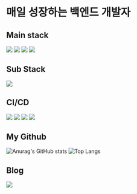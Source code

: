 # 매일 성장하는 백엔드 개발자

<!--
**kjh42447/kjh42447** is a ✨ _special_ ✨ repository because its `README.md` (this file) appears on your GitHub profile.

Here are some ideas to get you started:

- 🔭 I’m currently working on ...
- 🌱 I’m currently learning ...
- 👯 I’m looking to collaborate on ...
- 🤔 I’m looking for help with ...
- 💬 Ask me about ...
- 📫 How to reach me: ...
- 😄 Pronouns: ...
- ⚡ Fun fact: ...
-->
## Main stack
<img src="https://img.shields.io/badge/Java-007396?style=flat&logo=Java&logoColor=white"/></a>
<img src="https://img.shields.io/badge/Spring-6DB33F?style=flat&logo=Spring&logoColor=white"/></a>
<img src="https://img.shields.io/badge/SpringBoot-6DB33F?style=flat&logo=SpringBoot&logoColor=white"/></a>
<img src="https://img.shields.io/badge/MySQL-4479A1?style=flat&logo=MySQL&logoColor=white"/></a>

## Sub Stack
<img src="https://img.shields.io/badge/Python-3776AB?style=flat&logo=Python&logoColor=white"/></a>

## CI/CD
<img src="https://img.shields.io/badge/Docker-2496ED?style=flat&logo=Docker&logoColor=white"/></a>
<img src="https://img.shields.io/badge/AmazonEC2-FF9900?style=flat&logo=AmazonEC2&logoColor=white"/></a>
<img src="https://img.shields.io/badge/AmazonRDS-527FFF?style=flat&logo=AmazonRDS&logoColor=white"/></a>
<img src="https://img.shields.io/badge/AmazonS3-569A31?style=flat&logo=AmazonS3&logoColor=white"/></a>

## My Github
![Anurag's GitHub stats](https://github-readme-stats.vercel.app/api?username=kjh42447&show_icons=true&theme=radical)
![Top Langs](https://github-readme-stats.vercel.app/api/top-langs/?username=kjh42447&layout=compact&show_icons=true&theme=radical)
  
## Blog
<a href="https://kjh42447.tistory.com/" target="_blank" rel="noopener noreferrer"><img src="https://img.shields.io/badge/Tistory-000000?style=flat&logo=Tistory&logoColor=white"/></a>
